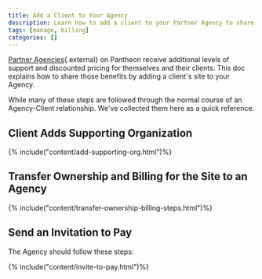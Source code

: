 ```yaml
---
title: Add a Client to Your Agency
description: Learn how to add a client to your Partner Agency to share special features and pricing.
tags: [manage, billing]
categories: []
---
```

[Partner Agencies](https://pantheon.io/plans/partner-program){.external} on Pantheon receive additional levels of support and discounted pricing for themselves and their clients. This doc explains how to share those benefits by adding a client's site to your Agency.

While many of these steps are followed through the normal course of an Agency-Client relationship. We've collected them here as a quick reference.

## Client Adds Supporting Organization

{% include("content/add-supporting-org.html")%}

## Transfer Ownership and Billing for the Site to an Agency

{% include("content/transfer-ownership-billing-steps.html")%}

## Send an Invitation to Pay
The Agency should follow these steps:

{% include("content/invite-to-pay.html")%}
